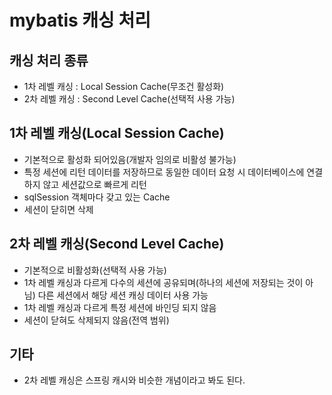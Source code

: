 # mybatis 캐싱 처리

## 캐싱 처리 종류
- 1차 레벨 캐싱 : Local Session Cache(무조건 활성화)
- 2차 레벨 캐싱 : Second Level Cache(선택적 사용 가능)

## 1차 레벨 캐싱(Local Session Cache)
- 기본적으로 활성화 되어있음(개발자 임의로 비활성 불가능)
- 특정 세션에 리턴 데이터를 저장하므로 동일한 데이터 요청 시 데이터베이스에 연결하지 않고 세션값으로 빠르게 리턴
- sqlSession 객체마다 갖고 있는 Cache
- 세션이 닫히면 삭제

## 2차 레벨 캐싱(Second Level Cache)
- 기본적으로 비활성화(선택적 사용 가능)
- 1차 레벨 캐싱과 다르게 다수의 세션에 공유되며(하나의 세션에 저장되는 것이 아님) 다른 세션에서 해당 세션 캐싱 데이터 사용 가능
- 1차 레벨 캐싱과 다르게 특정 세션에 바인딩 되지 않음
- 세션이 닫혀도 삭제되지 않음(전역 범위)

## 기타
- 2차 레벨 캐싱은 스프링 캐시와 비슷한 개념이라고 봐도 된다.